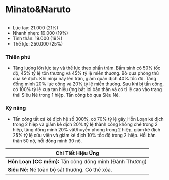 # Minato\&Naruto

<figure><img src="../../.gitbook/assets/Naruto_26_Minato_S.Atk_.gif" alt=""><figcaption></figcaption></figure>

* Lực tay: 21.000 (21%)
* Nhanh nhẹn: 19.000 (19%)
* Tinh thần: 19.000 (19%)
* Thể lực: 250.000 (25%)

### Thiên phú

* Tăng lượng lớn lực tay và thể lực theo phần trăm. Bẩm sinh có 50% tốc độ, 45% tỷ lệ tổn thương và 45% tỷ lệ miễn thương. Bỏ qua phòng thủ của kẻ địch. Khi ninja này lên trận, giảm quân địch 40% tốc độ. Tăng đồng minh 20% lực công và 20% tỷ lệ miễn thương. Sau khi bị tấn công, có 100% tỷ lệ xua tan hiệu ứng bất lợi bản thân và có tỉ lệ cao vào trạng thái Siêu Né trong 1 hiệp. Tấn công bỏ qua Siêu Né.

### Kỹ năng

* Tấn công tất cả kẻ địch hệ số 300%, có 70% tỷ lệ gây Hỗn Loạn kẻ địch trong 2 hiệp và giảm kẻ địch 20% tỷ lệ thành công khống chế trong 2 hiệp, tăng đồng minh 20% vật/huyễn phòng trong 2 hiệp, giảm kẻ địch 25% tỷ lệ cứu viện và giảm kẻ địch 10% tốc độ trong 2 hiệp. Hồi bản thân 50 nộ, hồi đồng minh 30 nộ.

| Chi Tiết Hiệu Ứng                                       |
| ------------------------------------------------------- |
| **Hỗn Loạn (CC mềm):** Tấn công đồng minh (Đánh Thường) |
| **Siêu Né:** Né toàn bộ sát thương. Có thể xóa.         |
